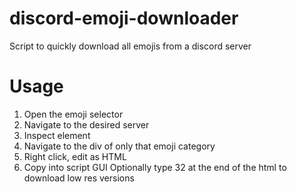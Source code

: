 # discord-emoji-downloader
Script to quickly download all emojis from a discord server

# Usage
1. Open the emoji selector 
2. Navigate to the desired server
3. Inspect element
4. Navigate to the div of only that emoji category
5. Right click, edit as HTML
6. Copy into script GUI 
Optionally type 32 at the end of the html to download low res versions

